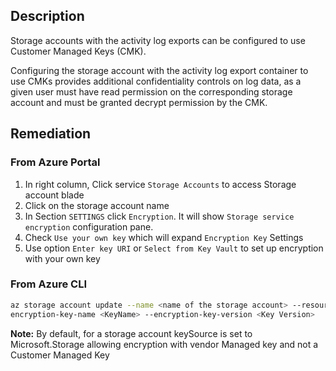 ## Description

Storage accounts with the activity log exports can be configured to use Customer Managed Keys (CMK).

Configuring the storage account with the activity log export container to use CMKs provides additional confidentiality controls on log data, as a given user must have read permission on the corresponding storage account and must be granted decrypt permission by the CMK.

## Remediation

### From Azure Portal

1. In right column, Click service `Storage Accounts` to access Storage account blade
2. Click on the storage account name
3. In Section `SETTINGS` click `Encryption`. It will show `Storage service encryption` configuration pane.
4. Check `Use your own key` which will expand `Encryption Key` Settings
5. Use option `Enter key URI` or `Select from Key Vault` to set up encryption with your own key

### From Azure CLI

```bash
az storage account update --name <name of the storage account> --resourcegroup <resource group for a storage account> --encryption-keysource=Microsoft.Keyvault --encryption-key-vault <Key Vault URI> --
encryption-key-name <KeyName> --encryption-key-version <Key Version>
```

**Note:** By default, for a storage account keySource is set to Microsoft.Storage allowing encryption with vendor Managed key and not a Customer Managed Key